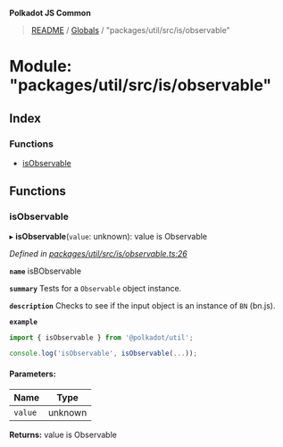 **Polkadot JS Common**

> [README](../README.md) / [Globals](../globals.md) / "packages/util/src/is/observable"

# Module: "packages/util/src/is/observable"

## Index

### Functions

* [isObservable](_packages_util_src_is_observable_.md#isobservable)

## Functions

### isObservable

▸ **isObservable**(`value`: unknown): value is Observable

*Defined in [packages/util/src/is/observable.ts:26](https://github.com/polkadot-js/common/blob/bd1735ca/packages/util/src/is/observable.ts#L26)*

**`name`** isBObservable

**`summary`** Tests for a `Observable` object instance.

**`description`** 
Checks to see if the input object is an instance of `BN` (bn.js).

**`example`** 
<BR>

```javascript
import { isObservable } from '@polkadot/util';

console.log('isObservable', isObservable(...));
```

#### Parameters:

Name | Type |
------ | ------ |
`value` | unknown |

**Returns:** value is Observable
